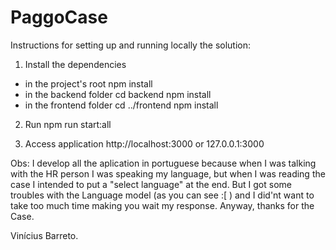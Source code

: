 # PaggoCase

Instructions for setting up and running locally the solution:

1. Install the dependencies 
* in the project's root
  npm install
* in the backend folder
  cd backend
  npm install
* in the frontend folder
  cd ../frontend
  npm install

2. Run
  npm run start:all

3. Access application
  http://localhost:3000 or 127.0.0.1:3000

Obs: I develop all the aplication in portuguese because when I was talking with the HR person I was speaking my language, but when I was reading the case I intended to put a "select language" at the end. But I got some troubles with the Language model (as you can see :[ ) and I did'nt want to take too much time making you wait my response.
Anyway, thanks for the Case.

Vinícius Barreto.